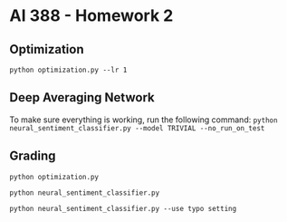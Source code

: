 # AI 388 - Homework 2

## Optimization
```python optimization.py --lr 1```

## Deep Averaging Network 
To make sure everything is working, run the following command:
```python neural_sentiment_classifier.py --model TRIVIAL --no_run_on_test```

## Grading
`python optimization.py`

`python neural_sentiment_classifier.py`

`python neural_sentiment_classifier.py --use typo setting`
